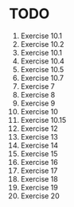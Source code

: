 TODO
=

1. Exercise 10.1
2. Exercise 10.2
3. Exercise 10.1
4. Exercise 10.4
5. Exercise 10.5
6. Exercise 10.7
7. Exercise 7
8. Exercise 8
9. Exercise 9
10. Exercise 10
11. Exercise 10.15
12. Exercise 12
13. Exercise 13
14. Exercise 14
15. Exercise 15
16. Exercise 16
17. Exercise 17
18. Exercise 18
19. Exercise 19
20. Exercise 20